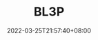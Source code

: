 ﻿---
weight: 
title: "BL3P"
description: ""
date: 2022-03-25T21:57:40+08:00
lastmod: 2022-03-25T16:45:40+08:00
draft: false
authors: ["Metabd"]
featuredImage: "bl3p.webp"
link: ""
tags: ["交易所","BL3P"]
categories: ["navigation"]
navigation: ["交易所"]
lightgallery: true
toc: true
pinned: false
recommend: false
recommend1: false
---

